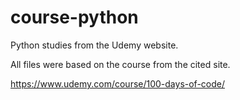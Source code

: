 # course-python

Python studies from the Udemy website.

All files were based on the course from the cited site.

https://www.udemy.com/course/100-days-of-code/